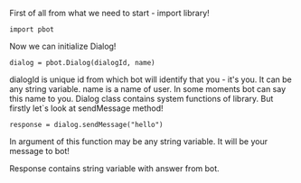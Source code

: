 First of all from what we need to start - import library!

`import pbot`

Now we can initialize Dialog!

`dialog = pbot.Dialog(dialogId, name)`

dialogId is unique id from which bot will identify that you - it's you. It can be any string variable.
name is a name of user. In some moments bot can say this name to you.
Dialog class contains system functions of library. But firstly let`s look at sendMessage method!

`response = dialog.sendMessage("hello")`

In argument of this function may be any string variable. It will be your message to bot!

Response contains string variable with answer from bot.
